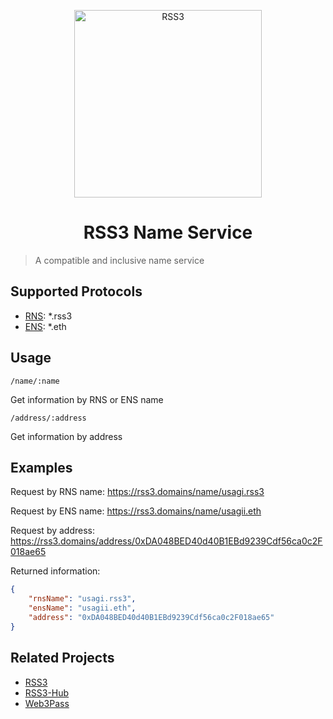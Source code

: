 <p align="center">
<img src="https://rss3.mypinata.cloud/ipfs/QmUG6H3Z7D5P511shn7sB4CPmpjH5uZWu4m5mWX7U3Gqbu" alt="RSS3" width="300">
</p>
<h1 align="center">RSS3 Name Service</h1>

> A compatible and inclusive name service

## Supported Protocols

- [RNS](https://ropsten.etherscan.io/address/0x63CfEB343975116Ec2fc27125609da236D066615): *.rss3
- [ENS](https://ens.domains): *.eth

## Usage

`/name/:name`

Get information by RNS or ENS name

`/address/:address`

Get information by address

## Examples

Request by RNS name: https://rss3.domains/name/usagi.rss3

Request by ENS name: https://rss3.domains/name/usagii.eth

Request by address: https://rss3.domains/address/0xDA048BED40d40B1EBd9239Cdf56ca0c2F018ae65

Returned information:

```json
{
    "rnsName": "usagi.rss3",
    "ensName": "usagii.eth",
    "address": "0xDA048BED40d40B1EBd9239Cdf56ca0c2F018ae65"
}
```

## Related Projects

- [RSS3](https://github.com/NaturalSelectionLabs/RSS3)
- [RSS3-Hub](https://github.com/NaturalSelectionLabs/RSS3-Hub)
- [Web3Pass](https://github.com/NaturalSelectionLabs/Web3Pass)